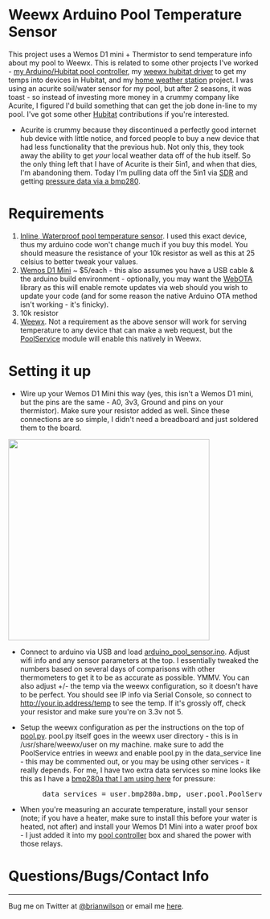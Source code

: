 # Weewx Arduino Pool Temperature Sensor

This project uses a Wemos D1 mini + Thermistor to send temperature info about
my pool to Weewx. This is related to some other projects I've worked - [my
Arduino/Hubitat pool
controller](https://github.com/bdwilson/hubitat/tree/master/Arduino-Pool), my
[weewx hubitat driver](https://github.com/bdwilson/hubitat/tree/master/Weewx)
to get my temps into devices in Hubitat, and my [home weather
station](https://github.com/bdwilson/acurite) project. I was using an acurite
soil/water sensor for my pool, but after 2 seasons, it was toast - so instead
of investing more money in a crummy company like Acurite, I figured I'd build
something that can get the job done in-line to my pool. I've got some other
[Hubitat](https://github.com/bdwilson/hubitat) contributions if you're
interested. 

* Acurite is crummy because they discontinued a perfectly good internet hub device with
little notice, and forced people to buy a new device that had less
functionality that the prevіous hub. Not only this, they took away the ability
to get *your* local weather data off of the hub itself. So the only thing left
that I have of Acurite is their 5in1, and when that dies, I'm abandoning them.
Today I'm pulling data off the 5in1 via
[SDR](https://github.com/bdwilson/acurite) and getting [pressure data via a
bmp280](https://github.com/bdwilson/acurite/blob/master/Pressure.md). 

# Requirements
1. [Inline, Waterproof pool temperature sensor](https://www.amazon.com/gp/product/B07QL9PLY9/). I used this exact
device, thus my arduino code won't change much if you buy this model. You
should measure the resistance of your 10k resistor as well as this at 25
celsius to better tweak your values. 
2. [Wemos D1
Mini](https://www.amazon.com/HiLetgo-Development-ESP8285-Wireless-Internet/dp/B07BK435ZW)
~ $5/each - this also assumes you have a USB cable & the arduino build
environment - optionally, you may want the
[WebOTA](https://github.com/scottchiefbaker/ESP-WebOTA) library as this will
enable remote updates via web should you wish to update your code (and for some
reason the native Arduino OTA method isn't working - it's finicky). 
3. 10k resistor 
4. [Weewx](http://www.weewx.com/). Not a requirement as the above sensor will
work for serving temperature to any device that can make a web request, but the
[PoolService](pool.py) module will enable this natively in Weewx.

# Setting it up

* Wire up your Wemos D1 Mini this way (yes, this isn't a Wemos D1 mini, but the
pins are the same - A0, 3v3, Ground and pins on your thermistor). Make sure your resistor added as well.
Since these connections are so simple, I didn't need a breadboard and just
soldered them to the board. 
<img src="https://bdwilson.github.io/images/NodeMCU_Thermistor_Interfacing_Diagram.png" width=400px>

* Connect to arduino via USB and load
[arduino_pool_sensor.ino](arduino_pool_sensor.ino). Adjust wifi info and any
sensor parameters at the top. I essentially tweaked the numbers based on
several days of comparisons with other thermometers to get it to be as accurate
as possible. YMMV. You can also adjust +/- the temp via the weewx
configuration, so it doesn't have to be perfect. You should see IP info via
Serial Console, so connect to http://your.ip.address/temp to see the temp. If
it's grossly off, check your resistor and make sure you're on 3.3v not 5. 

* Setup the weewx configuration as per the instructions on the top of
[pool.py](pool.py).  pool.py itself goes in the weewx user directory - this is
in /usr/share/weewx/user on my machine. make sure to add the PoolService
entries in weewx and enable pool.py in the data_service line - this may be
commented out, or you may be using other services - it really depends. For me,
I have two extra data services so mine looks like this as I have a
[bmp280a that I am using here](https://github.com/bdwilson/acurite/blob/master/Pressure.md) for
pressure:
<pre>
        data_services = user.bmp280a.bmp, user.pool.PoolService
</pre>

* When you're measuring an accurate temperature, install your sensor (note; if you have a
heater, make sure to install this before your water is heated, not after) and
install your Wemos D1 Mini into a water proof box - I just added it into my
[pool controller](https://github.com/bdwilson/hubitat/tree/master/Arduino-Pool)
box and shared the power with those relays.

# Questions/Bugs/Contact Info
-----------------
Bug me on Twitter at [@brianwilson](http://twitter.com/brianwilson) or email me [here](http://cronological.com/comment.php?ref=bubba).

